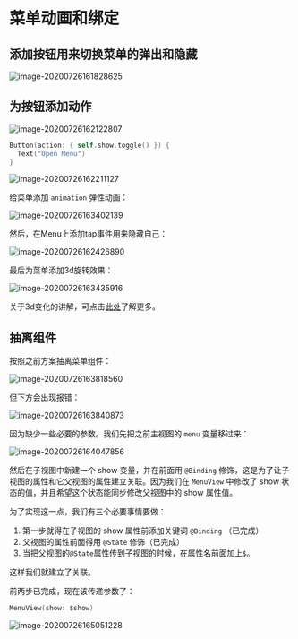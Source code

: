 # 菜单动画和绑定

## 添加按钮用来切换菜单的弹出和隐藏

![image-20200726161828625](images/image-20200726161828625.png)

## 为按钮添加动作

![image-20200726162122807](images/image-20200726162122807.png)

```swift
Button(action: { self.show.toggle() }) {
  Text("Open Menu")
}
```

![image-20200726162211127](images/image-20200726162211127.png)

给菜单添加 `animation` 弹性动画：

![image-20200726163402139](images/image-20200726163402139.png)

然后，在Menu上添加tap事件用来隐藏自己：

![image-20200726162426890](images/image-20200726162426890.png)

最后为菜单添加3d旋转效果：

![image-20200726163435916](images/image-20200726163435916.png)

关于3d变化的讲解，可点击[此处](https://daddycoding.com/2020/03/19/swiftui-rotation-effect/)了解更多。

## 抽离组件

按照之前方案抽离菜单组件：

![image-20200726163818560](images/image-20200726163818560.png)

但下方会出现报错：

![image-20200726163840873](images/image-20200726163840873.png)

因为缺少一些必要的参数。我们先把之前主视图的 `menu` 变量移过来：

![image-20200726164047856](images/image-20200726164047856.png)

然后在子视图中新建一个 show 变量，并在前面用 `@Binding` 修饰，这是为了让子视图的属性和它父视图的属性建立关联。因为我们在 `MenuView` 中修改了 show 状态的值，并且希望这个状态能同步修改父视图中的 show 属性值。

为了实现这一点，我们有三个必要事情要做：

1. 第一步就得在子视图的 show 属性前添加关键词 `@Binding` （已完成）
2. 父视图的属性前面得用 `@State` 修饰（已完成）
3. 当把父视图的`@State`属性传到子视图的时候，在属性名前面加上`$`。

这样我们就建立了关联。

前两步已完成，现在该传递参数了：

```swift
MenuView(show: $show)
```

![image-20200726165051228](images/image-20200726165051228.png)

